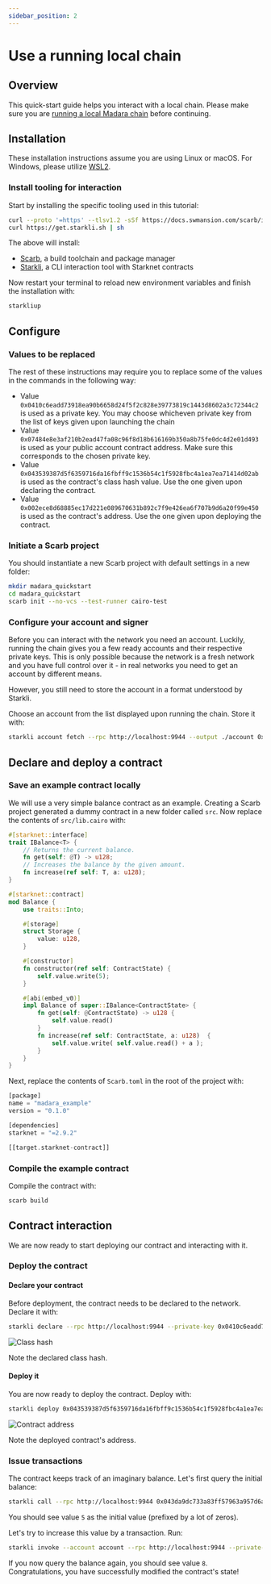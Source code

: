 ```yaml
---
sidebar_position: 2
---
```


# Use a running local chain

## Overview

This quick-start guide helps you interact with a local chain. Please make sure you are [running a local Madara chain](run_localchain) before continuing.

## Installation

These installation instructions assume you are using Linux or macOS. For Windows, please utilize [WSL2](https://learn.microsoft.com/en-us/windows/wsl/).

### Install tooling for interaction

Start by installing the specific tooling used in this tutorial:
```bash
curl --proto '=https' --tlsv1.2 -sSf https://docs.swmansion.com/scarb/install.sh | sh
curl https://get.starkli.sh | sh
```
The above will install:
- [Scarb](https://docs.swmansion.com/scarb/), a build toolchain and package manager
- [Starkli](https://book.starkli.rs), a CLI interaction tool with Starknet contracts

Now restart your terminal to reload new environment variables and finish the installation with:

```bash
starkliup
```

## Configure

### Values to be replaced

The rest of these instructions may require you to replace some of the values in the commands in the following way:
- Value `0x0410c6eadd73918ea90b6658d24f5f2c828e39773819c1443d8602a3c72344c2` is used as a private key. You may choose whicheven private key from the list of keys given upon launching the chain
- Value `0x07484e8e3af210b2ead47fa08c96f8d18b616169b350a8b75fe0dc4d2e01d493` is used as your public account contract address. Make sure this corresponds to the chosen private key.
- Value `0x043539387d5f6359716da16fbff9c1536b54c1f5928fbc4a1ea7ea71414d02ab` is used as the contract's class hash value. Use the one given upon declaring the contract.
- Value `0x002ece8d68885ec17d221e089670631b892c7f9e426ea6f707b9d6a20f99e450` is used as the contract's address. Use the one given upon deploying the contract.

### Initiate a Scarb project

You should instantiate a new Scarb project with default settings in a new folder:
```bash
mkdir madara_quickstart
cd madara_quickstart
scarb init --no-vcs --test-runner cairo-test
```

### Configure your account and signer

Before you can interact with the network you need an account. Luckily, running the chain gives you a few ready accounts and their respective private keys. This is only possible because the network is a fresh network and you have full control over it - in real networks you need to get an account by different means.

However, you still need to store the account in a format understood by Starkli. 

Choose an account from the list displayed upon running the chain. Store it with:
```bash
starkli account fetch --rpc http://localhost:9944 --output ./account 0x07484e8e3af210b2ead47fa08c96f8d18b616169b350a8b75fe0dc4d2e01d493
```

## Declare and deploy a contract

### Save an example contract locally

We will use a very simple balance contract as an example. Creating a Scarb project generated a dummy contract in a new folder called `src`. Now replace the contents of `src/lib.cairo` with:

```rust
#[starknet::interface]
trait IBalance<T> {
    // Returns the current balance.
    fn get(self: @T) -> u128;
    // Increases the balance by the given amount.
    fn increase(ref self: T, a: u128);
}

#[starknet::contract]
mod Balance {
    use traits::Into;

    #[storage]
    struct Storage {
        value: u128, 
    }

    #[constructor]
    fn constructor(ref self: ContractState) {
        self.value.write(5);
    }

    #[abi(embed_v0)]
    impl Balance of super::IBalance<ContractState> {
        fn get(self: @ContractState) -> u128 {
            self.value.read()
        }
        fn increase(ref self: ContractState, a: u128)  {
            self.value.write( self.value.read() + a );
        }
    }
}
```

Next, replace the contents of `Scarb.toml` in the root of the project with:
```rust
[package]
name = "madara_example"
version = "0.1.0"

[dependencies]
starknet = "=2.9.2"

[[target.starknet-contract]]
```

### Compile the example contract

Compile the contract with:

```bash
scarb build
```

## Contract interaction

We are now ready to start deploying our contract and interacting with it.

### Deploy the contract

#### Declare your contract

Before deployment, the contract needs to be declared to the network. Declare it with:
```bash
starkli declare --rpc http://localhost:9944 --private-key 0x0410c6eadd73918ea90b6658d24f5f2c828e39773819c1443d8602a3c72344c2 --compiler-version 2.9.1  --account account ./target/dev/madara_example_Balance.contract_class.json
```

![Class hash](/img/quickstart-local-classhash.png "Resulting class hash")

Note the declared class hash.

#### Deploy it

You are now ready to deploy the contract. Deploy with:
```bash
starkli deploy 0x043539387d5f6359716da16fbff9c1536b54c1f5928fbc4a1ea7ea71414d02ab --rpc http://localhost:9944 --private-key 0x0410c6eadd73918ea90b6658d24f5f2c828e39773819c1443d8602a3c72344c2 --account account
```

![Contract address](/img/quickstart-local-contract.png "Resulting class contract address")

Note the deployed contract's address.

### Issue transactions

The contract keeps track of an imaginary balance. Let's first query the initial balance:
```bash
starkli call --rpc http://localhost:9944 0x043da9dc733a83ff57963a957d6adaa88b9ce986250185202310bee134fc4b6c get
```

You should see value `5` as the initial value (prefixed by a lot of zeros).

Let's try to increase this value by a transaction. Run:
```bash
starkli invoke --account account --rpc http://localhost:9944 --private-key 0x0410c6eadd73918ea90b6658d24f5f2c828e39773819c1443d8602a3c72344c2  0x043da9dc733a83ff57963a957d6adaa88b9ce986250185202310bee134fc4b6c increase 3
```

If you now query the balance again, you should see value `8`. Congratulations, you have successfully modified the contract's state!